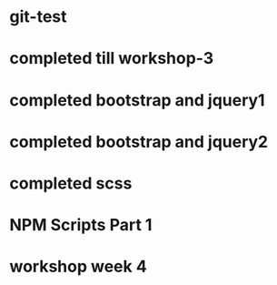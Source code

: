
# git-test
# completed till workshop-3 
# completed bootstrap and jquery1
# completed bootstrap and jquery2
# completed scss
# NPM Scripts Part 1
# workshop week 4
